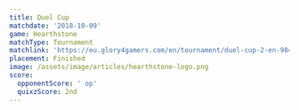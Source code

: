```yaml
---
title: Duel Cup
matchdate: '2018-10-09'
game: Hearthstone
matchType: Tournament
matchlink: 'https://eu.glory4gamers.com/en/tournament/duel-cup-2-en-98469/infos'
placement: Finished
image: /assets/image/articles/hearthstone-logo.png
score:
  opponentScore: ' op'
  quixzScore: 2nd
---
```


